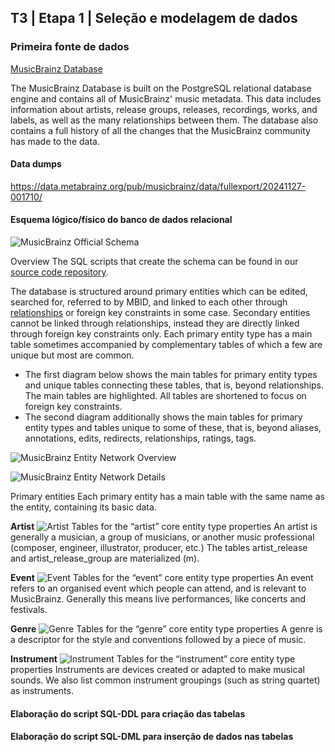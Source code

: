 ## T3 | Etapa 1 | Seleção e modelagem de dados

### Primeira fonte de dados

[MusicBrainz Database](https://musicbrainz.org/doc/MusicBrainz_Database)

The MusicBrainz Database is built on the PostgreSQL relational database engine and contains all of MusicBrainz' music metadata. This data includes information about artists, release groups, releases, recordings, works, and labels, as well as the many relationships between them. The database also contains a full history of all the changes that the MusicBrainz community has made to the data.

#### Data dumps

https://data.metabrainz.org/pub/musicbrainz/data/fullexport/20241127-001710/

#### Esquema lógico/físico do banco de dados relacional

![MusicBrainz Official Schema](https://musicbrainz.org/doc/MusicBrainz_Database/Schema)

Overview
The SQL scripts that create the schema can be found in our [source code repository](https://github.com/metabrainz/musicbrainz-server/tree/master/admin/sql).

The database is structured around primary entities which can be edited, searched for, referred to by MBID, and linked to each other through [relationships](https://musicbrainz.org/doc/Relationships) or foreign key constraints in some case. Secondary entities cannot be linked through relationships, instead they are directly linked through foreign key constraints only. Each primary entity type has a main table sometimes accompanied by complementary tables of which a few are unique but most are common.

- The first diagram below shows the main tables for primary entity types and unique tables connecting these tables, that is, beyond relationships. The main tables are highlighted. All tables are shortened to focus on foreign key constraints.
- The second diagram additionally shows the main tables for primary entity types and tables unique to some of these, that is, beyond aliases, annotations, edits, redirects, relationships, ratings, tags.

![MusicBrainz Entity Network Overview](./images/entity_network_overview.svg)

![MusicBrainz Entity Network Details](./images/entity_network_details.svg)

Primary entities
Each primary entity has a main table with the same name as the entity, containing its basic data.

**Artist**
![Artist](./images/artist_entity_details.svg)
Tables for the “artist” core entity type properties	An artist is generally a musician, a group of musicians, or another music professional (composer, engineer, illustrator, producer, etc.)
The tables artist_release and artist_release_group are materialized (m).

**Event**
![Event](./images/event_entity_details.svg)
Tables for the “event” core entity type properties	An event refers to an organised event which people can attend, and is relevant to MusicBrainz. Generally this means live performances, like concerts and festivals.

**Genre**
![Genre](./images/genre_entity_details.svg)
Tables for the “genre” core entity type properties	A genre is a descriptor for the style and conventions followed by a piece of music.

**Instrument**
![Instrument](./images/instrument_entity_details.svg)
Tables for the “instrument” core entity type properties	Instruments are devices created or adapted to make musical sounds. We also list common instrument groupings (such as string quartet) as instruments.

#### Elaboração do script SQL-DDL para criação das tabelas

#### Elaboração do script SQL-DML para inserção de dados nas tabelas
